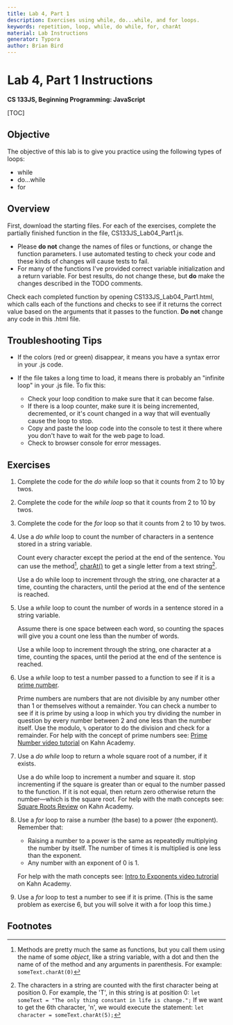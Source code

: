 ```yaml
---
title: Lab 4, Part 1
description: Exercises using while, do...while, and for loops.
keywords: repetition, loop, while, do while, for, charAt
material: Lab Instructions
generator: Typora
author: Brian Bird
---
```


<h1>Lab 4, Part 1 Instructions</h1>

**CS 133JS, Beginning Programming: JavaScript**

[TOC]

## Objective

The objective of this lab is to give you practice using the following types of loops:  

- while
- do...while
- for

## Overview

First, download the starting files. For each of the exercises, complete the partially finished function in the file, CS133JS_Lab04_Part1.js.

- Please **do not** change the names of files or functions, or change the function parameters. I use automated testing to check your code and these kinds of changes will cause tests to fail.
- For many of the functions I've provided correct variable initialization and a return variable. For best results, do not change these, but **do** make the changes described in the TODO comments.

Check each completed function by opening  CS133JS_Lab04_Part1.html, which calls each of the functions and checks to see if it returns the correct value based on the arguments that it passes to the function. **Do not** change any code in this .html file.

## Troubleshooting Tips

- If the colors (red or green) disappear, it means you have a syntax error in your .js code.

- If the file takes a long time to load, it means there is probably an "infinite loop" in your .js file. To fix this:
  - Check your loop condition to make sure that it can become false.
  - If there is a loop counter, make sure it is being incremented, decremented, or it's count changed in a way that will eventually cause the loop to stop.
  - Copy and paste the loop code into the console to test it there where you don't have to wait for the web page to load.
  - Check to browser console for error messages.

## Exercises

1. Complete the code for the *do while* loop so that it counts from 2 to 10 by twos.

2. Complete the code for the *while loop* so that it counts from 2 to 10 by twos.

3. Complete the code for the *for* loop so that it counts from 2 to 10 by twos.

4. Use a *do while* loop to count the number of characters in a sentence stored in a string variable.

   Count every character except the period at the end of the sentence. You can use the method[^1], [charAt()](https://www.w3schools.com/jsref/jsref_charat.asp) to get a single letter from a text string[^2].

   Use a do while loop to increment through the string, one character at a time, counting the characters, until the period at the end of the sentence is reached.

5. Use a *while* loop to count the number of words in a sentence stored in a string variable.

   Assume there is one space between each word, so counting the spaces will give you a count one less than the number of words. 

   Use a while loop to increment through the string, one character at a time, counting the spaces, until the period at the end of the sentence is reached.

6. Use a *while* loop to test a number passed to a function to see if it is a [prime number](https://www.khanacademy.org/math/cc-fourth-grade-math/imp-factors-multiples-and-patterns/imp-prime-and-composite-numbers/v/prime-numbers).

   Prime numbers are numbers that are not divisible by any number other than 1 or themselves without a remainder. You can check a number to see if it is prime by using a loop in which you try dividing the number in question by every number between 2 and one less than the number itself. Use the modulo, `%` operator to do the division and check for a remainder.
   For help with the concept of prime numbers see: [Prime Number video tutorial](https://www.khanacademy.org/math/cc-fourth-grade-math/imp-factors-multiples-and-patterns/imp-prime-and-composite-numbers/v/prime-numbers) on Kahn Academy.

7. Use a *do while* loop to return a whole square root of a number, if it exists.

   Use a do while loop to increment a number and square it. stop incrementing if the square is greater than or equal to the number passed to the function. If it is not equal, then return zero otherwise return the number&mdash;which is the square root.
   For help with the math concepts see: [Square Roots Review](https://www.khanacademy.org/math/cc-eighth-grade-math/cc-8th-numbers-operations/cc-8th-roots/a/square-roots-review) on Kahn Academy.

8. Use a *for* loop to raise a number (the base) to a power (the exponent). Remember that:

   - Raising a number to a power is the same as repeatedly multiplying the number by itself. The number of times it is multiplied is one less than the exponent.
   - Any number with an exponent of 0 is 1.

   For help with the math concepts see: [Intro to Exponents video tutrorial](https://www.khanacademy.org/math/cc-sixth-grade-math/x0267d782:cc-6th-exponents-and-order-of-operations/cc-6th-exponents/v/introduction-to-exponents) on Kahn Academy.

9. Use a *for* loop to test a number to see if it is prime. (This is the same problem as exercise 6, but you will solve it with a for loop this time.)

## Footnotes


[^1]: Methods are pretty much the same as functions, but you call them using the name of some *object*, like a string variable, with a dot and then the name of of the method and any arguments in parenthesis. For example: `someText.charAt(0)`
[^2]: The characters in a string are counted with the first character being at position 0. For example, the 'T', in this string is at position 0: `let someText = "The only thing constant in life is change.";` If we want to get the 6th character, 'n', we would execute the statement: `let character = someText.charAt(5);`

